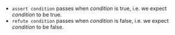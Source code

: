 - `assert condition` passes when *condition* is true, i.e. we expect *condition* to be true.
- `refute condition` passes when *condition* is false, i.e. we expect *condition* to be false.
